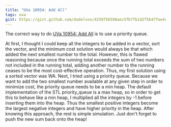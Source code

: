 ```yaml
---
title: "UVa 10954: Add All"
tags: uva
gist: https://gist.github.com/dudelson/4259756598aec5fb7fb1d2f5b47fee4c
---
```

The correct way to do [UVa 10954: Add All](https://uva.onlinejudge.org/external/109/p10954.pdf) is to use a priority queue.
<!--more-->
At first, I thought I could keep all the integers to be added in a vector, sort the vector, and the minimum cost solution would always be that which added the next smallest number to the total. However, this is flawed reasoning because once the running total exceeds the sum of two numbers not included in the running total, adding another number to the running ceases to be the most cost-effective operation. Thus, my first solution using a sorted vector was WA. Next, I tried using a priority queue. Because we want to add the two smallest number available at any given step in order to minimize cost, the priority queue needs to be a min heap. The default implementation of the STL priority_queue is a max heap, so in order to get this to behave like a min heap, I multiplied all the integers by -1 before inserting them into the heap. Thus the smallest positive integers become the largest negative integers and have higher priority in the heap. After knowing this approach, the rest is simple simulation. Just don't forget to push the new sum back onto the heap!
